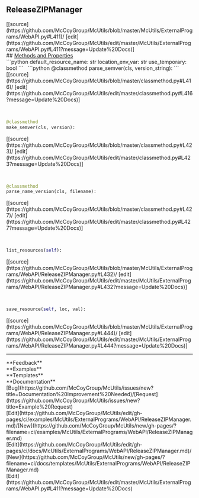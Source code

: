 ## <a id="McUtils.ExternalPrograms.WebAPI.ReleaseZIPManager">ReleaseZIPManager</a> 

<div class="docs-source-link" markdown="1">
[[source](https://github.com/McCoyGroup/McUtils/blob/master/McUtils/ExternalPrograms/WebAPI.py#L411)/
[edit](https://github.com/McCoyGroup/McUtils/edit/master/McUtils/ExternalPrograms/WebAPI.py#L411?message=Update%20Docs)]
</div>









<div class="collapsible-section">
 <div class="collapsible-section collapsible-section-header" markdown="1">
## <a class="collapse-link" data-toggle="collapse" href="#methods" markdown="1"> Methods and Properties</a> <a class="float-right" data-toggle="collapse" href="#methods"><i class="fa fa-chevron-down"></i></a>
 </div>
 <div class="collapsible-section collapsible-section-body collapse show" id="methods" markdown="1">
 ```python
default_resource_name: str
location_env_var: str
use_temporary: bool
```
<a id="McUtils.ExternalPrograms.WebAPI.ReleaseZIPManager.parse_semver" class="docs-object-method">&nbsp;</a> 
```python
@classmethod
parse_semver(cls, version_string): 
```
<div class="docs-source-link" markdown="1">
[[source](https://github.com/McCoyGroup/McUtils/blob/master/classmethod.py#L416)/
[edit](https://github.com/McCoyGroup/McUtils/edit/master/classmethod.py#L416?message=Update%20Docs)]
</div>


<a id="McUtils.ExternalPrograms.WebAPI.ReleaseZIPManager.make_semver" class="docs-object-method">&nbsp;</a> 
```python
@classmethod
make_semver(cls, version): 
```
<div class="docs-source-link" markdown="1">
[[source](https://github.com/McCoyGroup/McUtils/blob/master/classmethod.py#L423)/
[edit](https://github.com/McCoyGroup/McUtils/edit/master/classmethod.py#L423?message=Update%20Docs)]
</div>


<a id="McUtils.ExternalPrograms.WebAPI.ReleaseZIPManager.parse_name_version" class="docs-object-method">&nbsp;</a> 
```python
@classmethod
parse_name_version(cls, filename): 
```
<div class="docs-source-link" markdown="1">
[[source](https://github.com/McCoyGroup/McUtils/blob/master/classmethod.py#L427)/
[edit](https://github.com/McCoyGroup/McUtils/edit/master/classmethod.py#L427?message=Update%20Docs)]
</div>


<a id="McUtils.ExternalPrograms.WebAPI.ReleaseZIPManager.list_resources" class="docs-object-method">&nbsp;</a> 
```python
list_resources(self): 
```
<div class="docs-source-link" markdown="1">
[[source](https://github.com/McCoyGroup/McUtils/blob/master/McUtils/ExternalPrograms/WebAPI/ReleaseZIPManager.py#L432)/
[edit](https://github.com/McCoyGroup/McUtils/edit/master/McUtils/ExternalPrograms/WebAPI/ReleaseZIPManager.py#L432?message=Update%20Docs)]
</div>


<a id="McUtils.ExternalPrograms.WebAPI.ReleaseZIPManager.save_resource" class="docs-object-method">&nbsp;</a> 
```python
save_resource(self, loc, val): 
```
<div class="docs-source-link" markdown="1">
[[source](https://github.com/McCoyGroup/McUtils/blob/master/McUtils/ExternalPrograms/WebAPI/ReleaseZIPManager.py#L444)/
[edit](https://github.com/McCoyGroup/McUtils/edit/master/McUtils/ExternalPrograms/WebAPI/ReleaseZIPManager.py#L444?message=Update%20Docs)]
</div>
 </div>
</div>












---


<div markdown="1" class="text-secondary">
<div class="container">
  <div class="row">
   <div class="col" markdown="1">
**Feedback**   
</div>
   <div class="col" markdown="1">
**Examples**   
</div>
   <div class="col" markdown="1">
**Templates**   
</div>
   <div class="col" markdown="1">
**Documentation**   
</div>
   <div class="col" markdown="1">
   
</div>
   <div class="col" markdown="1">
   
</div>
   <div class="col" markdown="1">
   
</div>
</div>
  <div class="row">
   <div class="col" markdown="1">
[Bug](https://github.com/McCoyGroup/McUtils/issues/new?title=Documentation%20Improvement%20Needed)/[Request](https://github.com/McCoyGroup/McUtils/issues/new?title=Example%20Request)   
</div>
   <div class="col" markdown="1">
[Edit](https://github.com/McCoyGroup/McUtils/edit/gh-pages/ci/examples/McUtils/ExternalPrograms/WebAPI/ReleaseZIPManager.md)/[New](https://github.com/McCoyGroup/McUtils/new/gh-pages/?filename=ci/examples/McUtils/ExternalPrograms/WebAPI/ReleaseZIPManager.md)   
</div>
   <div class="col" markdown="1">
[Edit](https://github.com/McCoyGroup/McUtils/edit/gh-pages/ci/docs/McUtils/ExternalPrograms/WebAPI/ReleaseZIPManager.md)/[New](https://github.com/McCoyGroup/McUtils/new/gh-pages/?filename=ci/docs/templates/McUtils/ExternalPrograms/WebAPI/ReleaseZIPManager.md)   
</div>
   <div class="col" markdown="1">
[Edit](https://github.com/McCoyGroup/McUtils/edit/master/McUtils/ExternalPrograms/WebAPI.py#L411?message=Update%20Docs)   
</div>
   <div class="col" markdown="1">
   
</div>
   <div class="col" markdown="1">
   
</div>
   <div class="col" markdown="1">
   
</div>
</div>
</div>
</div>